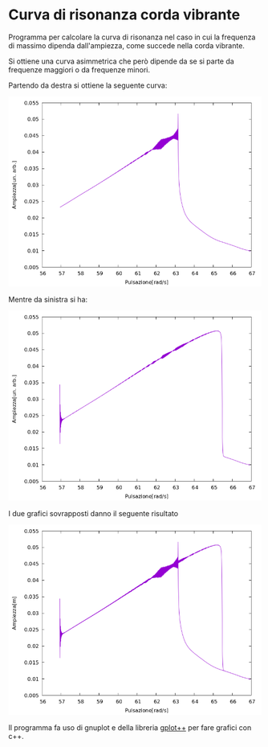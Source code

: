 # Curva di risonanza corda vibrante

Programma per calcolare la curva di risonanza nel caso in cui la frequenza di massimo dipenda dall'ampiezza, come succede nella corda vibrante.

Si ottiene una curva asimmetrica che però dipende da se si parte da frequenze maggiori o da frequenze minori.

Partendo da destra si ottiene la seguente curva:

![curva da destra](/curva_da_destra.png)

Mentre da sinistra si ha:

![curva da sinistra](/curva_da_sinistra.png)

I due grafici sovrapposti danno il seguente risultato

![Sovrapposti](/curva_1.png)

Il programma fa uso di gnuplot e della libreria [gplot++](https://github.com/ziotom78/gplotpp) per fare grafici con c++.
